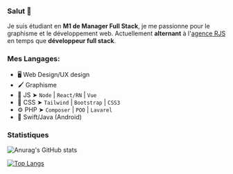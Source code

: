### Salut 👋

Je suis étudiant en **M1 de Manager Full Stack**, je me passionne pour le graphisme et le développement web. Actuellement **alternant** à l'[agence RJS](https://github.com/Agence-RJS) en temps que **développeur full stack**.

### Mes Langages:

- 🖥 Web Design/UX design
- 🖌 Graphisme
- 🚀 JS ➤ `Node` | `React/RN` | `Vue`
- 📐 CSS ➤ `Tailwind` | `Bootstrap` | `CSS3`
- ⚙️ PHP ➤ `Composer` | `POO` | `Lavarel`
- 📱 Swift/Java (Android)

### Statistiques

![Anurag's GitHub stats](https://github-readme-stats.vercel.app/api?username=dantin-durand&show_icons=true&theme=tokyonight)

[![Top Langs](https://github-readme-stats.vercel.app/api/top-langs/?username=dantin-durand&layout=compact&theme=tokyonight)](https://github.com/anuraghazra/github-readme-stats)
